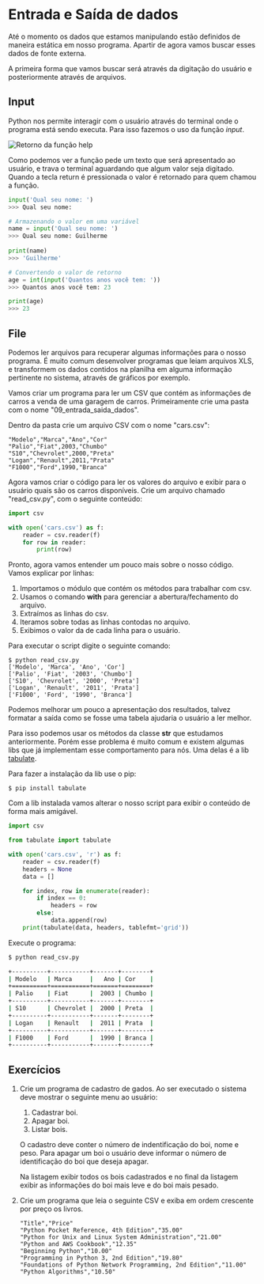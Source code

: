 # Entrada e Saída de dados

Até o momento os dados que estamos manipulando estão definidos de maneira estática em nosso programa. Apartir de agora vamos buscar esses dados de fonte externa.

A primeira forma que vamos buscar será através da digitação do usuário e posteriormente através de arquivos.

## Input

Python nos permite interagir com o usuário através do terminal onde o programa está sendo executa. Para isso fazemos o uso da função *input*.

![Retorno da função help](imagens/help_input.png)

Como podemos ver a função pede um texto que será apresentado ao usuário, e trava o terminal aguardando que algum valor seja digitado. Quando a tecla return é pressionada o valor é retornado para quem chamou a função.

```python
input('Qual seu nome: ')
>>> Qual seu nome:

# Armazenando o valor em uma variável
name = input('Qual seu nome: ')
>>> Qual seu nome: Guilherme
  
print(name)
>>> 'Guilherme'

# Convertendo o valor de retorno
age = int(input('Quantos anos você tem: '))
>>> Quantos anos você tem: 23

print(age)
>>> 23
```

## File

Podemos ler arquivos para recuperar algumas informações para o nosso programa. É muito comum desenvolver programas que leiam arquivos XLS, e transformem os dados contidos na planilha em alguma informação pertinente no sistema, através de gráficos por exemplo.

Vamos criar um programa para ler um CSV que contém as informações de carros a venda de uma garagem de carros. Primeiramente crie uma pasta com o nome "09_entrada_saida_dados".

Dentro da pasta crie um arquivo CSV com o nome "cars.csv":

```csv
"Modelo","Marca","Ano","Cor"
"Palio","Fiat",2003,"Chumbo"
"S10","Chevrolet",2000,"Preta"
"Logan","Renault",2011,"Prata"
"F1000","Ford",1990,"Branca"
```

Agora vamos criar o código para ler os valores do arquivo e exibir para o usuário quais são os carros disponíveis. Crie um arquivo chamado "read_csv.py", com o seguinte conteúdo:

```python
import csv

with open('cars.csv') as f:
    reader = csv.reader(f)
    for row in reader:
        print(row)
```

Pronto, agora vamos entender um pouco mais sobre o nosso código. Vamos explicar por linhas:

1. Importamos o módulo que contém os métodos para trabalhar com csv.
2. Usamos o comando **with** para gerenciar a abertura/fechamento do arquivo.
3. Extraímos as linhas do csv.
4. Iteramos sobre todas as linhas contodas no arquivo.
5. Exibimos o valor da de cada linha para o usuário.

Para executar o script digite o seguinte comando:

```shell
$ python read_csv.py
['Modelo', 'Marca', 'Ano', 'Cor']
['Palio', 'Fiat', '2003', 'Chumbo']
['S10', 'Chevrolet', '2000', 'Preta']
['Logan', 'Renault', '2011', 'Prata']
['F1000', 'Ford', '1990', 'Branca']
```

Podemos melhorar um pouco a apresentação dos resultados, talvez formatar a saída como se fosse uma tabela ajudaria o usuário a ler melhor.

Para isso podemos usar os métodos da classe **str** que estudamos anteriormente. Porém esse problema é muito comum e existem algumas libs que já implementam esse comportamento para nós. Uma delas é a lib [tabulate](https://pypi.python.org/pypi/tabulate).

Para fazer a instalação da lib use o pip:

```shell
$ pip install tabulate
```

Com a lib instalada vamos alterar o nosso script para exibir o conteúdo de forma mais amigável.

```python
import csv

from tabulate import tabulate

with open('cars.csv', 'r') as f:
    reader = csv.reader(f)
    headers = None
    data = []

    for index, row in enumerate(reader):
        if index == 0:
            headers = row
        else:
            data.append(row)
    print(tabulate(data, headers, tablefmt='grid'))
```

Execute o programa:

```sh
$ python read_csv.py

+----------+-----------+-------+--------+
| Modelo   | Marca     |   Ano | Cor    |
+==========+===========+=======+========+
| Palio    | Fiat      |  2003 | Chumbo |
+----------+-----------+-------+--------+
| S10      | Chevrolet |  2000 | Preta  |
+----------+-----------+-------+--------+
| Logan    | Renault   |  2011 | Prata  |
+----------+-----------+-------+--------+
| F1000    | Ford      |  1990 | Branca |
+----------+-----------+-------+--------+
```



## Exercícios

1. Crie um programa de cadastro de gados. Ao ser executado o sistema deve mostrar o seguinte menu ao usuário:

   1. Cadastrar boi.
   2. Apagar boi.
   3. Listar bois.

   O cadastro deve conter o número de indentificação do boi, nome e peso.
   Para apagar um boi o usuário deve informar o número de identificação do boi que deseja apagar.

   Na listagem exibir todos os bois cadastrados e no final da listagem exibir as informações do boi mais leve e do boi mais pesado.

2. Crie um programa que leia o seguinte CSV e exiba em ordem crescente por preço os livros.

   ```csv
   "Title","Price"
   "Python Pocket Reference, 4th Edition","35.00"
   "Python for Unix and Linux System Administration","21.00"
   "Python and AWS Cookbook","12.35"
   "Beginning Python","10.00"
   "Programming in Python 3, 2nd Edition","19.80"
   "Foundations of Python Network Programming, 2nd Edition","11.00"
   "Python Algorithms","10.50"
   ```

    
